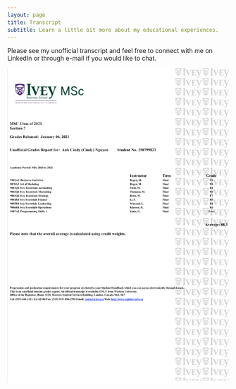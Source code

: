 ```yaml
---
layout: page
title: Transcript
subtitle: Learn a little bit more about my educational experiences.
---
```


Please see my unofficial transcript and feel free to connect with me on LinkedIn or through e-mail if you would like to chat.

![Anh Cindy Nguyen](/assets/img/Transcript.jpg)

